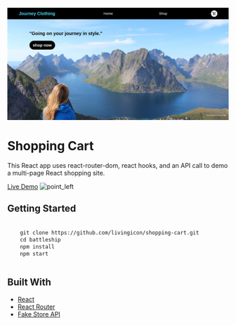 ![alt text](https://github.com/livingicon/shopping-cart/blob/main/src/images/shopping-cart.png?raw=true)

<h1>Shopping Cart</h1>

<p>This React app uses react-router-dom, react hooks, and an API call to demo a multi-page React shopping site.</p>

<a href="https://livingicon.github.io/shopping-cart/" rel="nofollow">Live Demo</a>
<img class="emoji" alt="point_left" height="20" width="20" src="https://github.githubassets.com/images/icons/emoji/unicode/1f448.png">

<h2>Getting Started</h2>

<pre class="notranslate">
  <code>
    git clone https://github.com/livingicon/shopping-cart.git
    cd battleship
    npm install
    npm start
  </code>
</pre>

<h2>Built With</h2>

<ul dir="auto">
  <li><a href="https://reactjs.org/" rel="nofollow">React</a></li>
  <li><a href="https://reactrouter.com/" rel="nofollow">React Router</a></li>
  <li><a href="https://fakestoreapi.com/" rel="nofollow">Fake Store API</a></li>
</ul>